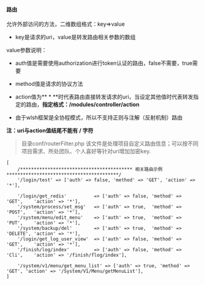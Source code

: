 #### 路由

允许外部访问的方法，二维数组格式：key=>value

 * key是请求的uri，value是转发路由相关参数的数组
 
value参数说明：
 
 * auth值是需要使用authorization进行token认证的路由，false不需要，true需要
 
 * method值是请求的协议方法
 
 * action值为** * **时代表路由直接转发请求的uri，当设定其他值时代表转发指定的路由，**指定格式：/modules/controller/action**
 
 * 由于wlsh框架是全协程模式，所以不支持正则与注解（反射机制）路由
 
**注：uri与action值结尾不能有 / 字符**
 
> 目录conf/routerFilter.php 该文件是处理项目自定义路由信息；可以按不同项目需求、所处团队、个人喜好等针对uri增加加密key.

```
[
    /***************************************** 相关路由示例 *****************************************/
    '/login/test' => ['auth' => false, 'method' => 'GET', 'action' => '*'],

    '/login/get_redis'          => ['auth' => false, 'method' => 'GET',    'action' => '*'],
    '/system/process/set_msg'   => ['auth' => true,  'method' => 'POST',   'action' => '*'],
    '/system/menu/edit_menu'    => ['auth' => true,  'method' => 'PUT',    'action' => '*'],
    '/system/backup/del'        => ['auth' => true,  'method' => 'DELETE', 'action' => '*'],
    '/login/get_log_user_view'  => ['auth' => false, 'method' => 'GET',    'action' => '*'],
    '/finish/log/index'         => ['auth' => false, 'method' => 'Cli',    'action' => '/finish/flog/index'],

    '/system/v1/menu/get_menu_list' => ['auth' => true, 'method' => 'GET', 'action' => '/System/V1/Menu/getMenuList'],
]
```
